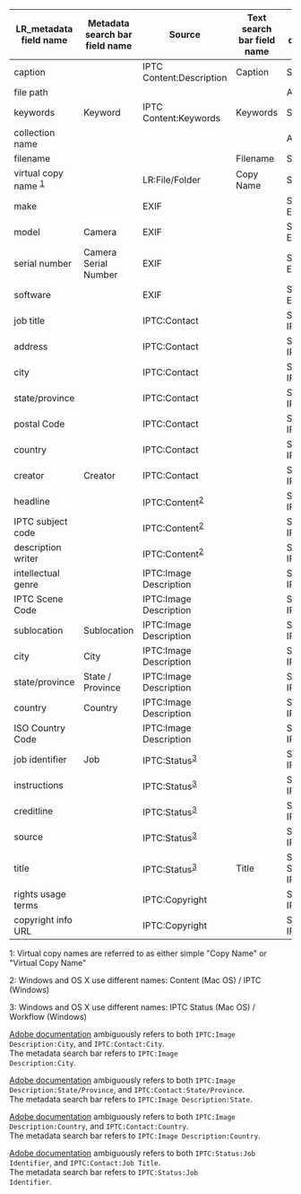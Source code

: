 
|LR_metadata field name| Metadata search bar field name | Source | Text search bar field name | Text search dropdown subset | Smart collection field name|
|---|---|---|---|---|---|
|caption||IPTC Content:Description|Caption|Self < ASF|Caption|
|file path||||ASF|~Folder|
|keywords|Keyword|IPTC Content:Keywords|Keywords|Self < ASF|Keywords|
|collection name||||ASF|Collection|
|filename|||Filename|Self|Filename|
|virtual copy name <sup>[1](#myfootnote1)</sup>||LR:File/Folder|Copy Name|Self < ASF|Copy Name|
|make||EXIF||Searchable EXIF|---|
|model|Camera|EXIF||Searchable EXIF|Camera|
|serial number|Camera Serial Number|EXIF||Searchable EXIF|Camera Serial Number|
|software||EXIF||Searchable EXIF|---|
|job title||IPTC:Contact||Searchable IPTC|---|
|address||IPTC:Contact||Searchable IPTC|---|
|city||IPTC:Contact||Searchable IPTC|---|
|state/province||IPTC:Contact||Searchable IPTC|?|
|postal Code||IPTC:Contact||Searchable IPTC|?|
|country||IPTC:Contact||Searchable IPTC|?|
|creator|Creator|IPTC:Contact||Searchable IPTC|?|
|headline||IPTC:Content<sup>[2](#myfootnote2)</sup>||Searchable IPTC|?|
|IPTC subject code||IPTC:Content<sup>[2](#myfootnote2)</sup>||Searchable IPTC|?|
|description writer||IPTC:Content<sup>[2](#myfootnote2)</sup>||Searchable IPTC|?|
|intellectual genre||IPTC:Image Description||Searchable IPTC|?|
|IPTC Scene Code||IPTC:Image Description||Searchable IPTC|?|
|sublocation|Sublocation|IPTC:Image Description||Searchable IPTC|Sublocation|
|city|City|IPTC:Image Description||Searchable IPTC|?|
|state/province|State / Province|IPTC:Image Description||Searchable IPTC|?|
|country|Country|IPTC:Image Description||Searchable IPTC|?|
|ISO Country Code||IPTC:Image Description||Searchable IPTC|?|
|job identifier|Job|IPTC:Status<sup>[3](#myfootnote3)</sup>||Searchable IPTC|Job|
|instructions||IPTC:Status<sup>[3](#myfootnote3)</sup>||Searchable IPTC|?|
|creditline||IPTC:Status<sup>[3](#myfootnote3)</sup>||Searchable IPTC|?|
|source||IPTC:Status<sup>[3](#myfootnote3)</sup>||Searchable IPTC|?|
|title||IPTC:Status<sup>[3](#myfootnote3)</sup>|Title|Self < SM, Searchable IPTC|Title|
|rights usage terms||IPTC:Copyright||Searchable IPTC|?|
|copyright info URL||IPTC:Copyright||Searchable IPTC|?|

<a name="myfootnote1">1</a>: Virtual copy names are referred to as either simple "Copy Name" or "Virtual Copy Name"

<a name="myfootnote2">2</a>: Windows and OS X use different names: Content (Mac OS) / IPTC (Windows)

<a name="myfootnote3">3</a>: Windows and OS X use different names: IPTC Status (Mac OS) / Workflow (Windows)

<a href="https://helpx.adobe.com/lightroom/help/finding-photos-catalog.html">Adobe documentation</a> ambiguously refers to both <code>IPTC:Image Description:City</code>, and <code>IPTC:Contact:City</code>.<br/>The metadata search bar refers to <code>IPTC:Image Description:City</code>.

<a href="https://helpx.adobe.com/lightroom/help/finding-photos-catalog.html">Adobe documentation</a> ambiguously refers to both <code>IPTC:Image Description:State/Province</code>, and <code>IPTC:Contact:State/Province</code>. <br/>The metadata search bar refers to <code>IPTC:Image Description:State</code>.

<a href="https://helpx.adobe.com/lightroom/help/finding-photos-catalog.html">Adobe documentation</a> ambiguously refers to both <code>IPTC:Image Description:Country</code>, and <code>IPTC:Contact:Country</code>.<br/>The metadata search bar refers to <code>IPTC:Image Description:Country</code>.

<a href="https://helpx.adobe.com/lightroom/help/finding-photos-catalog.html">Adobe documentation</a> ambiguously refers to both <code>IPTC:Status:Job Identifier</code>, and <code>IPTC:Contact:Job Title</code>.<br/>The metadata search bar refers to <code>IPTC:Status:Job Identifier</code>.
